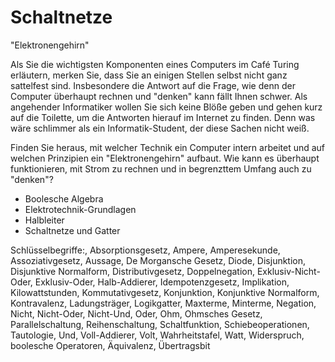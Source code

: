 # Schaltnetze

"Elektronengehirn"

Als Sie die wichtigsten Komponenten eines Computers im Café Turing erläutern, merken Sie, dass Sie an einigen Stellen selbst nicht ganz sattelfest sind. Insbesondere die Antwort auf die Frage, wie denn der Computer überhaupt rechnen und "denken" kann fällt Ihnen schwer. Als angehender Informatiker wollen Sie sich keine Blöße geben und gehen kurz auf die Toilette, um die Antworten hierauf im Internet zu finden. Denn was wäre schlimmer als ein Informatik-Student, der diese Sachen nicht weiß.

Finden Sie heraus, mit welcher Technik ein Computer intern arbeitet und auf welchen Prinzipien ein "Elektronengehirn" aufbaut. Wie kann es überhaupt funktionieren, mit Strom zu rechnen und in begrenzttem Umfang auch zu "denken"?

  - Boolesche Algebra
  - Elektrotechnik-Grundlagen
  - Halbleiter
  - Schaltnetze und Gatter

Schlüsselbegriffe:, Absorptionsgesetz, Ampere, Amperesekunde, Assoziativgesetz, Aussage, De Morgansche Gesetz, Diode, Disjunktion, Disjunktive Normalform, Distributivgesetz, Doppelnegation, Exklusiv-Nicht-Oder, Exklusiv-Oder, Halb-Addierer, Idempotenzgesetz, Implikation, Kilowattstunden, Kommutativgesetz, Konjunktion, Konjunktive Normalform, Kontravalenz, Ladungsträger, Logikgatter, Maxterme, Minterme, Negation, Nicht, Nicht-Oder, Nicht-Und, Oder, Ohm, Ohmsches Gesetz, Parallelschaltung, Reihenschaltung, Schaltfunktion, Schiebeoperationen, Tautologie, Und, Voll-Addierer, Volt, Wahrheitstafel, Watt, Widerspruch, boolesche Operatoren, Äquivalenz, Übertragsbit
